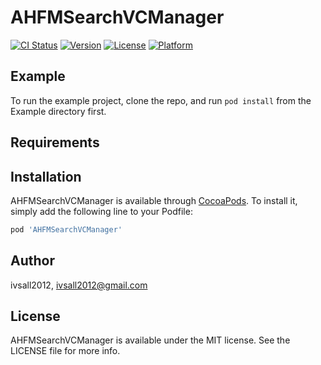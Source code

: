 # AHFMSearchVCManager

[![CI Status](http://img.shields.io/travis/ivsall2012/AHFMSearchVCManager.svg?style=flat)](https://travis-ci.org/ivsall2012/AHFMSearchVCManager)
[![Version](https://img.shields.io/cocoapods/v/AHFMSearchVCManager.svg?style=flat)](http://cocoapods.org/pods/AHFMSearchVCManager)
[![License](https://img.shields.io/cocoapods/l/AHFMSearchVCManager.svg?style=flat)](http://cocoapods.org/pods/AHFMSearchVCManager)
[![Platform](https://img.shields.io/cocoapods/p/AHFMSearchVCManager.svg?style=flat)](http://cocoapods.org/pods/AHFMSearchVCManager)

## Example

To run the example project, clone the repo, and run `pod install` from the Example directory first.

## Requirements

## Installation

AHFMSearchVCManager is available through [CocoaPods](http://cocoapods.org). To install
it, simply add the following line to your Podfile:

```ruby
pod 'AHFMSearchVCManager'
```

## Author

ivsall2012, ivsall2012@gmail.com

## License

AHFMSearchVCManager is available under the MIT license. See the LICENSE file for more info.
